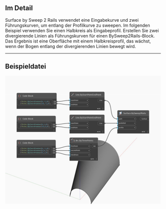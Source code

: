 ## Im Detail
Surface by Sweep 2 Rails verwendet eine Eingabekurve und zwei Führungskurven, um entlang der Profilkurve zu sweepen. Im folgenden Beispiel verwenden Sie einen Halbkreis als Eingabeprofil. Erstellen Sie zwei divergierende Linien als Führungskurven für einen BySweep2Rails-Block. Das Ergebnis ist eine Oberfläche mit einem Halbkreisprofil, das wächst, wenn der Bogen entlang der divergierenden Linien bewegt wird.
___
## Beispieldatei

![BySweep2Rails](./Autodesk.DesignScript.Geometry.Surface.BySweep2Rails_img.jpg)

